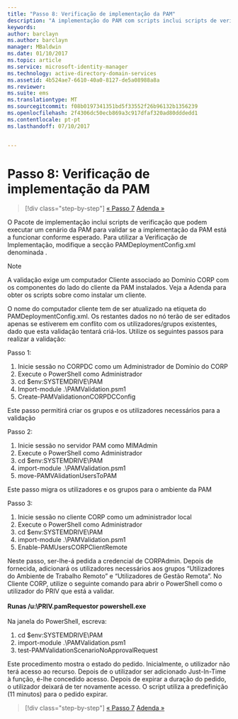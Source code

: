 ```yaml
---
title: "Passo 8: Verificação de implementação da PAM"
description: "A implementação do PAM com scripts inclui scripts de verificação que podem executar um cenário do PAM para validar se a implementação do PAM está a funcionar conforme esperado."
keywords: 
author: barclayn
ms.author: barclayn
manager: MBaldwin
ms.date: 01/10/2017
ms.topic: article
ms.service: microsoft-identity-manager
ms.technology: active-directory-domain-services
ms.assetid: 4b524ae7-6610-40a0-8127-de5a08988a8a
ms.reviewer: 
ms.suite: ems
ms.translationtype: MT
ms.sourcegitcommit: f08b0197341351bd5f33552f26b96132b1356239
ms.openlocfilehash: 2f4306dc50ecb869a3c917dfaf320ad80dddedd1
ms.contentlocale: pt-pt
ms.lasthandoff: 07/10/2017


---
```


# Passo 8: Verificação de implementação da PAM
<a id="step-8-pam-deployment-verification" class="xliff"></a>

>[!div class="step-by-step"]
[« Passo 7](sp1-step7-setup-sidhistory-sidfiltering.md)
[Adenda »](sp1-pam-deployment-addendum.md)

O Pacote de implementação inclui scripts de verificação que podem executar um cenário da PAM para validar se a implementação da PAM está a funcionar conforme esperado.
Para utilizar a Verificação de Implementação, modifique a secção PAMDeploymentConfig.xml denominada <PamValidation/>.

>[!NOTE]
>A validação exige um computador Cliente associado ao Domínio CORP com os componentes do lado do cliente da PAM instalados. Veja a Adenda para obter os scripts sobre como instalar um cliente.

O nome do computador cliente tem de ser atualizado na etiqueta <PAMValidationClient/> do PAMDeploymentConfig.xml. Os restantes dados no nó <PAMValidation/> terão de ser editados apenas se estiverem em conflito com os utilizadores/grupos existentes, dado que esta validação tentará criá-los.
Utilize os seguintes passos para realizar a validação:

Passo 1:

1. Inicie sessão no CORPDC como um Administrador de Domínio do CORP
2. Execute o PowerShell como Administrador
3. cd $env:SYSTEMDRIVE\PAM
4. Import-module .\PAMValidation.psm1
5. Create-PAMValidationonCORPDCConfig

Este passo permitirá criar os grupos e os utilizadores necessários para a validação

Passo 2:

1. Inicie sessão no servidor PAM como MIMAdmin
2. Execute o PowerShell como Administrador
3. cd $env:SYSTEMDRIVE\PAM
4. import-module .\PAMValidation.psm1
5. move-PAMVAlidationUsersToPAM

Este passo migra os utilizadores e os grupos para o ambiente da PAM

Passo 3:

1. Inicie sessão no cliente CORP como um administrador local
2. Execute o PowerShell como Administrador
3. cd $env:SYSTEMDRIVE\PAM
4. import-module .\PAMValidation.psm1
5. Enable-PAMUsersCORPClientRemote


Neste passo, ser-lhe-á pedida a credencial de CORPAdmin. Depois de fornecida, adicionará os utilizadores necessários aos grupos “Utilizadores do Ambiente de Trabalho Remoto” e “Utilizadores de Gestão Remota”.
No Cliente CORP, utilize o seguinte comando para abrir o PowerShell como o utilizador do PRIV que está a validar. </br></br>
**Runas /u:<PRIV domain>\PRIV.pamRequestor powershell.exe**  </br></br>
Na janela do PowerShell, escreva:

1. cd $env:SYSTEMDRIVE\PAM
2. import-module .\PAMValidation.psm1
3. test-PAMValidationScenarioNoApprovalRequest


  Este procedimento mostra o estado do pedido.
  Inicialmente, o utilizador não terá acesso ao recurso. Depois de o utilizador ser adicionado Just-In-Time à função, é-lhe concedido acesso. Depois de expirar a duração do pedido, o utilizador deixará de ter novamente acesso.
  O script utiliza a predefinição (11 minutos) para o pedido expirar.

>[!div class="step-by-step"]
[« Passo 7](sp1-step7-setup-sidhistory-sidfiltering.md)
[Adenda »](sp1-pam-deployment-addendum.md)

